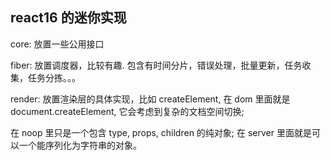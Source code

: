## react16 的迷你实现

core: 放置一些公用接口

fiber: 放置调度器，比较有趣. 包含有时间分片，错误处理，批量更新，任务收集，任务分拣。。。

render: 放置渲染层的具体实现，比如 createElement, 在 dom 里面就是 document.createElement, 它会考虑到复杂的文档空间切换;

在 noop 里只是一个包含 type, props, children 的纯对象; 在 server 里面就是可以一个能序列化为字符串的对象。

